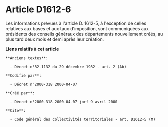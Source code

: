 # Article D1612-6

Les informations prévues à l'article D. 1612-5, à l'exception de celles relatives aux bases et aux taux d'imposition, sont
communiquées aux présidents des conseils généraux des départements nouvellement créés, au plus tard deux mois et demi après
leur création.

**Liens relatifs à cet article**

	**Anciens textes**:

	  - Décret n°82-1132 du 29 décembre 1982 - art. 2 (Ab)

	**Codifié par**:

	  - Décret n°2000-318 2000-04-07

	**Créé par**:

	  - Décret n°2000-318 2000-04-07 jorf 9 avril 2000

	**Cite**:

	  - Code général des collectivités territoriales - art. D1612-5 (M)
